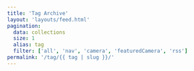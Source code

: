 ```yaml
---
title: 'Tag Archive'
layout: 'layouts/feed.html'
pagination:
  data: collections
  size: 1
  alias: tag
  filter: ['all', 'nav', 'camera', 'featuredCamera', 'rss']
permalink: '/tag/{{ tag | slug }}/'
---
```

